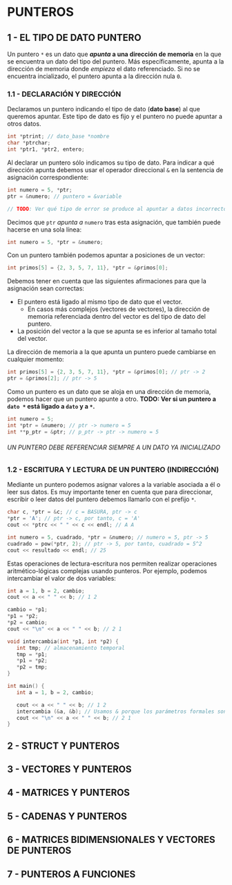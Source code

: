 # PUNTEROS

## 1 - EL TIPO DE DATO PUNTERO

Un puntero `*` es un dato que ***apunta* a una dirección de memoria** en la que se encuentra un dato del tipo del puntero. Más específicamente, apunta a la dirección de memoria donde *empieza* el dato referenciado. Si no se encuentra incializado, el puntero apunta a la dirección nula `0`.

### 1.1 - DECLARACIÓN Y DIRECCIÓN

Declaramos un puntero indicando el tipo de dato (**dato base**) al que queremos apuntar. Este tipo de dato es fijo y el puntero no puede apuntar a otros datos.

```c++
int *ptrint; // dato_base *nombre
char *ptrchar;
int *ptr1, *ptr2, entero;
```

Al declarar un puntero sólo indicamos su tipo de dato. Para indicar a qué dirección apunta debemos usar el operador direccional `&` en la sentencia de asignación correspondiente:

```c++
int numero = 5, *ptr;
ptr = &numero; // puntero = &variable

// TODO: Ver qué tipo de error se produce al apuntar a datos incorrectos
```

Decimos que `ptr` *apunta a* `numero` tras esta asignación, que también puede hacerse en una sola línea:

```c++
int numero = 5, *ptr = &numero;
```

Con un puntero también podemos apuntar a posiciones de un vector:

```c++
int primos[5] = {2, 3, 5, 7, 11}, *ptr = &primos[0];
```

Debemos tener en cuenta que las siguientes afirmaciones para que la asignación sean correctas:
- El puntero está ligado al mismo tipo de dato que el vector.
  - En casos más complejos (vectores de vectores), la dirección de memoria referenciada dentro del vector es del tipo de dato del puntero.
- La posición del vector a la que se apunta se es inferior al tamaño total del vector.

La dirección de memoria a la que apunta un puntero puede cambiarse en cualquier momento:

```c++
int primos[5] = {2, 3, 5, 7, 11}, *ptr = &primos[0]; // ptr -> 2
ptr = &primos[2]; // ptr -> 5
```

Como un puntero es un dato que se aloja en una dirección de memoria, podemos hacer que un puntero apunte a otro. **TODO: Ver si un puntero a `dato *` está ligado a `dato` y a `*`.**

```c++
int numero = 5;
int *ptr = &numero; // ptr -> numero = 5
int **p_ptr = &ptr; // p_ptr -> ptr -> numero = 5
```

###### UN PUNTERO DEBE REFERENCIAR SIEMPRE A UN DATO YA INICIALIZADO

### 1.2 - ESCRITURA Y LECTURA DE UN PUNTERO (INDIRECCIÓN)

Mediante un puntero podemos asignar valores a la variable asociada a él o leer sus datos. Es muy importante tener en cuenta que para direccionar, escribir o leer datos del puntero debemos llamarlo con el prefijo `*`.

```c++
char c, *ptr = &c; // c = BASURA, ptr -> c
*ptr = 'A'; // ptr -> c, por tanto, c = 'A'
cout << *ptrc << " " << c << endl; // A A

int numero = 5, cuadrado, *ptr = &numero; // numero = 5, ptr -> 5
cuadrado = pow(*ptr, 2); // ptr -> 5, por tanto, cuadrado = 5^2
cout << resultado << endl; // 25
```

Estas operaciones de lectura-escritura nos permiten realizar operaciones aritmético-lógicas complejas usando punteros. Por ejemplo, podemos intercambiar el valor de dos variables:

```c++
int a = 1, b = 2, cambio;
cout << a << " " << b; // 1 2

cambio = *p1;
*p1 = *p2;
*p2 = cambio;
cout << "\n" << a << " " << b; // 2 1
```



```c++
void intercambia(int *p1, int *p2) {
   int tmp; // almacenamiento temporal
   tmp = *p1;
   *p1 = *p2;
   *p2 = tmp;
}

int main() {
   int a = 1, b = 2, cambio;

   cout << a << " " << b; // 1 2
   intercambia (&a, &b); // Usamos & porque los parámetros formales son punteros
   cout << "\n" << a << " " << b; // 2 1
}
```

## 2 - STRUCT Y PUNTEROS

## 3 - VECTORES Y PUNTEROS

## 4 - MATRICES Y PUNTEROS

## 5 - CADENAS Y PUNTEROS

## 6 - MATRICES BIDIMENSIONALES Y VECTORES DE PUNTEROS

## 7 - PUNTEROS A FUNCIONES